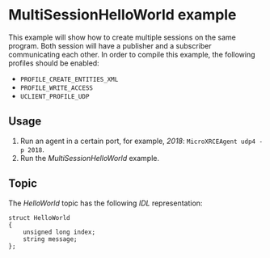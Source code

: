 # MultiSessionHelloWorld example

This example will show how to create multiple sessions on the same program. Both session
will have a publisher and a subscriber communicating each other.
In order to compile this example, the following profiles should be enabled:

- `PROFILE_CREATE_ENTITIES_XML`
- `PROFILE_WRITE_ACCESS`
- `UCLIENT_PROFILE_UDP`

## Usage
1. Run an agent in a certain port, for example, *2018*: `MicroXRCEAgent udp4 -p 2018`.
2. Run the *MultiSessionHelloWorld* example.


## Topic

The *HelloWorld* topic has the following *IDL* representation:

```
struct HelloWorld
{
	unsigned long index;
	string message;
};
```

